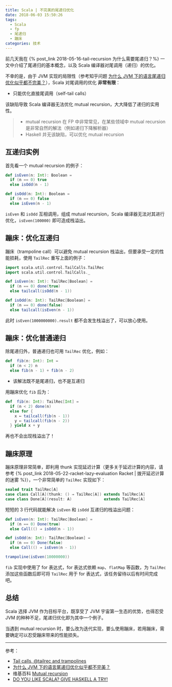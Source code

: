 ```yaml
---
title: Scala | 不完美的尾递归优化
date: 2018-06-03 15:50:26
tags:
  - Scala
  - fp
  - 尾递归
  - 蹦床
categories: 技术
---
```


前几天我在 {% post_link 2018-05-16-tail-recursion 为什么需要尾递归？%} 一文中介绍了尾递归的基本概念，以及 Scala 编译器对尾调用（递归）的优化。

不幸的是，由于 JVM 实现的局限性（参考知乎问题 [为什么 JVM 下的语言尾递归优化似乎都不完美？](https://www.zhihu.com/question/22627957)），Scala 对尾调用的优化 **非常有限**：

* 只能优化直接尾调用（self-tail calls）

该缺陷导致 Scala 编译器无法优化 mutual recursion，大大降低了递归的实用性。

<!-- more -->

>* mutual recursion 在 FP 中非常常见，在某些领域中 mutual recursion 是非常自然的解法（例如递归下降解析器）
>* Haskell 并无该缺陷，可以优化 mutual recursion

## 互递归实例

首先看一个 mutual recursion 的例子：

```Scala
def isEven(n: Int): Boolean =
  if (n == 0) true
  else isOdd(n - 1)

def isOdd(n: Int): Boolean =
  if (n == 0) false
  else isEven(n - 1)
```

`isEven` 和 `isOdd` 互相调用，组成 mutual recursion，Scala 编译器无法对其进行优化，`isEven(100000)` 即可造成栈溢出。

## 蹦床：优化互递归

蹦床（trampoline call）可以避免 mutual recursion 栈溢出，但要承受一定的性能损耗，使用 `TailRec` 重写上面的例子：

```Scala
import scala.util.control.TailCalls.TailRec
import scala.util.control.TailCalls._

def isEven(n: Int): TailRec[Boolean] =
  if (n == 0) done(true)
  else tailcall(isOdd(n - 1))

def isOdd(n: Int): TailRec[Boolean] =
  if (n == 0) done(false)
  else tailcall(isEven(n - 1))
```

此时 `isEven(1000000000).result` 都不会发生栈溢出了，可以放心使用。

## 蹦床：优化普通递归

除尾递归外，普通递归也可用 `TailRec` 优化，例如：

```Scala
def  fib(n: Int): Int =
  if (n < 2) n
  else fib(n - 1) + fib(n - 2)
```

* 该解法既不是尾递归，也不是互递归

用蹦床优化 `fib` 后为：

```Scala
def  fib(n: Int): TailRec[Int] =
  if (n < 2) done(n)
  else for {
    x ← tailcall(fib(n - 1))
    y ← tailcall(fib(n - 2))
  } yield x + y
```

再也不会出现栈溢出了！

## 蹦床原理

蹦床原理非常简单，即利用 thunk 实现延迟计算（更多关于延迟计算的内容，请参考 {% post_link 2018-05-22-racket-lazy-evaluation Racket | 拨开延迟计算的迷雾 %}），一个非常简单的 `TailRec` 实现如下：

```Scala
sealed trait TailRec[A]
case class Call[A](thunk: () ⇒ TailRec[A]) extends TailRec[A]
case class Done[A](result: A)              extends TailRec[A]
```

短短的 3 行代码就能解决 `isEven` 和 `isOdd` 互递归的栈溢出问题：

```Scala
def isEven(n: Int): TailRec[Boolean] =
  if (n == 0) Done(true)
  else Call(() ⇒ isOdd(n - 1))

def isOdd(n: Int): TailRec[Boolean] =
  if (n == 0) Done(false)
  else Call(() ⇒ isEven(n - 1))

trampoline(isEven(10000000))
```

`fib` 实现中使用了 for 表达式，for 表达式依赖 `map`、`flatMap` 等函数，为 `TailRec` 添加这些函数后即可将 `TailRec` 用于 for 表达式，该任务留待以后有时间完成吧。

## 总结

Scala 选择 JVM 作为目标平台，既享受了 JVM 宇宙第一生态的优势，也得忍受 JVM 的种种不足，尾递归优化即为其中一个例子。

当遇到 mutual recursion 时，要么改为迭代实现，要么使用蹦床，若用蹦床，需要确定可以忍受蹦床带来的性能损失。

---

参考：

* [Tail calls, @tailrec and trampolines](http://blog.richdougherty.com/2009/04/tail-calls-tailrec-and-trampolines.html)
* [为什么 JVM 下的语言尾递归优化似乎都不完美？](https://www.zhihu.com/question/22627957)
* 维基百科 [Mutual recursion](https://en.wikipedia.org/wiki/Mutual_recursion)
* [DO YOU LIKE SCALA? GIVE HASKELL A TRY!](https://www.fpcomplete.com/blog/2016/11/comparison-scala-and-haskell)